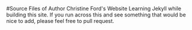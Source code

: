 #Source Files of Author Christine Ford's Website
Learning Jekyll while building this site.  If you run across this and see something that would be nice to add, please feel free to pull request.
